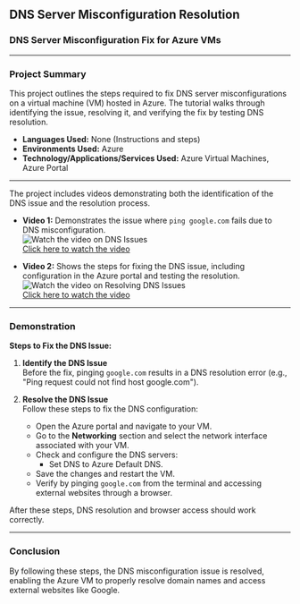 

## DNS Server Misconfiguration Resolution 

### DNS Server Misconfiguration Fix for Azure VMs

---

### Project Summary 

This project outlines the steps required to fix DNS server misconfigurations on a virtual machine (VM) hosted in Azure. The tutorial walks through identifying the issue, resolving it, and verifying the fix by testing DNS resolution.

- **Languages Used:** None (Instructions and steps)
- **Environments Used:** Azure
- **Technology/Applications/Services Used:** Azure Virtual Machines, Azure Portal

---


The project includes videos demonstrating both the identification of the DNS issue and the resolution process.

- **Video 1:** Demonstrates the issue where `ping google.com` fails due to DNS misconfiguration.  
  ![Watch the video on DNS Issues](https://img.youtube.com/vi/tG33Rr1cSc4/0.jpg)  
  [Click here to watch the video](https://www.youtube.com/watch?v=tG33Rr1cSc4)

- **Video 2:** Shows the steps for fixing the DNS issue, including configuration in the Azure portal and testing the resolution.  
  ![Watch the video on Resolving DNS Issues](https://img.youtube.com/vi/niXR5XyqFR4/0.jpg)  
  [Click here to watch the video](https://www.youtube.com/watch?v=niXR5XyqFR4)

---

### Demonstration 

**Steps to Fix the DNS Issue:**

1. **Identify the DNS Issue**  
   Before the fix, pinging `google.com` results in a DNS resolution error (e.g., "Ping request could not find host google.com").

2. **Resolve the DNS Issue**  
   Follow these steps to fix the DNS configuration:
   - Open the Azure portal and navigate to your VM.
   - Go to the **Networking** section and select the network interface associated with your VM.
   - Check and configure the DNS servers:
     - Set DNS to Azure Default DNS.
   - Save the changes and restart the VM.
   - Verify by pinging `google.com` from the terminal and accessing external websites through a browser.

After these steps, DNS resolution and browser access should work correctly.

---

### Conclusion

By following these steps, the DNS misconfiguration issue is resolved, enabling the Azure VM to properly resolve domain names and access external websites like Google.
